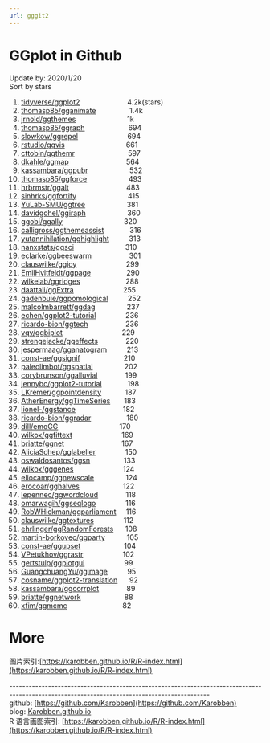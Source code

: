 ```yaml
---
url: gggit2
---
```


# GGplot in Github

Update by: 2020/1/20<br />Sort by stars

1. [tidyverse/ggplot2](https://github.com/tidyverse/ggplot2)                        4.2k(stars)
1. [thomasp85/gganimate](https://github.com/thomasp85/gganimate)                 1.4k
1. [jrnold/ggthemes](https://github.com/jrnold/ggthemes)                          1k
1. [thomasp85/ggraph](https://github.com/thomasp85/ggraph)                      694
1. [slowkow/ggrepel](https://github.com/slowkow/ggrepel)                         694
1. [rstudio/ggvis](https://github.com/rstudio/ggvis)                               661
1. [cttobin/ggthemr](https://github.com/cttobin/ggthemr)                           597
1. [dkahle/ggmap](https://github.com/dkahle/ggmap)                             564
1. [kassambara/ggpubr](https://github.com/kassambara/ggpubr)                     532
1. [thomasp85/ggforce](https://github.com/thomasp85/ggforce)                     493
1. [hrbrmstr/ggalt](https://github.com/hrbrmstr/ggalt)                             483
1. [sinhrks/ggfortify](https://github.com/sinhrks/ggfortify)                          415
1. [YuLab-SMU/ggtree](https://github.com/YuLab-SMU/ggtree)                     381
1. [davidgohel/ggiraph](https://github.com/davidgohel/ggiraph)                     360
1. [ggobi/ggally](https://github.com/ggobi/ggally)                               320
1. [calligross/ggthemeassist](https://github.com/calligross/ggthemeassist)             316
1. [yutannihilation/gghighlight](https://github.com/yutannihilation/gghighlight)          313
1. [nanxstats/ggsci](https://github.com/nanxstats/ggsci)                          310
1. [eclarke/ggbeeswarm](https://github.com/eclarke/ggbeeswarm)                   301
1. [clauswilke/ggjoy](https://github.com/clauswilke/ggjoy)                         299
1. [EmilHvitfeldt/ggpage](https://github.com/EmilHvitfeldt/ggpage)                  290
1. [wilkelab/ggridges](https://github.com/wilkelab/ggridges)                       288
1. [daattali/ggExtra](https://github.com/daattali/ggExtra)                         255
1. [gadenbuie/ggpomological](https://github.com/gadenbuie/ggpomological)          252
1. [malcolmbarrett/ggdag](https://github.com/malcolmbarrett/ggdag)                237
1. [echen/ggplot2-tutorial](https://github.com/echen/ggplot2-tutorial)               236
1. [ricardo-bion/ggtech](https://github.com/ricardo-bion/ggtech)                   236
1. [vqv/ggbiplot](https://github.com/vqv/ggbiplot)                              229
1. [strengejacke/ggeffects](https://github.com/strengejacke/ggeffects)              220
1. [jespermaag/gganatogram](https://github.com/jespermaag/gganatogram)          213
1. [const-ae/ggsignif](https://github.com/const-ae/ggsignif)                      210
1. [paleolimbot/ggspatial](https://github.com/paleolimbot/ggspatial)                202
1. [corybrunson/ggalluvial](https://github.com/corybrunson/ggalluvial)              199
1. [jennybc/ggplot2-tutorial](https://github.com/jennybc/ggplot2-tutorial)             198
1. [LKremer/ggpointdensity](https://github.com/LKremer/ggpointdensity)            187
1. [AtherEnergy/ggTimeSeries](https://github.com/AtherEnergy/ggTimeSeries)       183
1. [lionel-/ggstance](https://github.com/lionel-/ggstance)                        182
1. [ricardo-bion/ggradar](https://github.com/ricardo-bion/ggradar)                  180
1. [dill/emoGG](https://github.com/dill/emoGG)                               170
1. [wilkox/ggfittext](https://github.com/wilkox/ggfittext)                         169
1. [briatte/ggnet](https://github.com/briatte/ggnet)                             167
1. [AliciaSchep/gglabeller](https://github.com/AliciaSchep/gglabeller)               150
1. [oswaldosantos/ggsn](https://github.com/oswaldosantos/ggsn)                 133
1. [wilkox/gggenes](https://github.com/wilkox/gggenes)                         124
1. [eliocamp/ggnewscale](https://github.com/eliocamp/ggnewscale)                124
1. [erocoar/gghalves](https://github.com/erocoar/gghalves)                      122
1. [lepennec/ggwordcloud](https://github.com/lepennec/ggwordcloud)              118
1. [omarwagih/ggseqlogo](https://github.com/omarwagih/ggseqlogo)               116
1. [RobWHickman/ggparliament](https://github.com/RobWHickman/ggparliament)     116
1. [clauswilke/ggtextures](https://github.com/clauswilke/ggtextures)               112
1. [ehrlinger/ggRandomForests](https://github.com/ehrlinger/ggRandomForests)      108
1. [martin-borkovec/ggparty](https://github.com/martin-borkovec/ggparty)           105
1. [const-ae/ggupset](https://github.com/const-ae/ggupset)                      104
1. [VPetukhov/ggrastr](https://github.com/VPetukhov/ggrastr)                    102
1. [gertstulp/ggplotgui](https://github.com/gertstulp/ggplotgui)                    99
1. [GuangchuangYu/ggimage](https://github.com/GuangchuangYu/ggimage)          95
1. [cosname/ggplot2-translation](https://github.com/cosname/ggplot2-translation)      92
1. [kassambara/ggcorrplot](https://github.com/kassambara/ggcorrplot)              89
1. [briatte/ggnetwork](https://github.com/briatte/ggnetwork)                      88
1. [xfim/ggmcmc](https://github.com/xfim/ggmcmc)                            82

<a name="FG8Ad"></a>
# More
图片索引:[https://karobben.github.io/R/R-index.html](https://karobben.github.io/R/R-index.html)




--------------------------------------------------------------------------------------------------------------------------------------------<br />github: [https://github.com/Karobben](https://github.com/Karobben)<br />blog: [Karobben.github.io](http://Karobben.github.io)<br />R 语言画图索引: [https://karobben.github.io/R/R-index.html](https://karobben.github.io/R/R-index.html)
